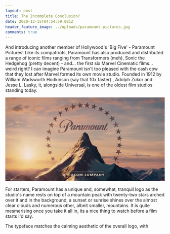 ```yaml
---
layout: post
title: The Incomplete Conclusion?
date: 2020-12-15T04:54:59.081Z
header_feature_image: ../uploads/paramount-pictures.jpg
comments: true
---
```

And introducing another member of Hollywood's 'Big Five' - Paramount Pictures! Like its compatriots, Paramount has also produced and distributed a range of iconic films ranging from Transformers (meh), Sonic the Hedgehog (pretty decent) - and... the first six Marvel Cinematic films... weird right? I can imagine Paramount isn't too pleased with the cash cow that they lost after Marvel formed its own movie studio. Founded in 1912 by William Wadsworth Hodkinson (say that 10x faster) , Adolph Zukor and Jesse L. Lasky, it, alongside Universal, is one of the oldest film studios standing today.

![](../uploads/og-meta.png)

For starters, Paramount has a unique and, somewhat, tranquil logo as the studio's name rests on top of a mountain peak with twenty-two stars arched over it and in the background, a sunset or sunrise shines over the almost clear clouds and numerous other, albeit smaller, mountains. It is quite mesmerising once you take it all in, its a nice thing to watch before a film starts I'd say.

The typeface matches the calming aesthetic of the overall logo, with